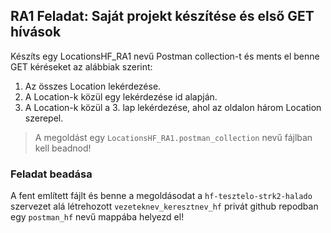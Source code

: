 ## RA1  Feladat: Saját projekt készítése és első GET hívások

Készíts egy LocationsHF_RA1 nevű Postman collection-t és ments el benne GET kéréseket az alábbiak szerint:
1. Az összes Location lekérdezése.
2. A Location-k közül egy lekérdezése id alapján.
3. A Location-k közül a 3. lap lekérdezése, ahol az oldalon három Location szerepel.

>A megoldást egy `LocationsHF_RA1.postman_collection` nevű fájlban kell beadnod!

### Feladat beadása
A fent említett  fájlt és benne a megoldásodat a `hf-tesztelo-strk2-halado` szervezet alá létrehozott `vezeteknev_keresztnev_hf` privát github repodban egy `postman_hf` nevű mappába helyezd el!
